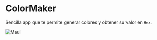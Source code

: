 # ColorMaker
Sencilla app que te permite generar colores y obtener su valor en `Hex`.

![Maui](https://user-images.githubusercontent.com/77740217/193200129-05deb9b4-4595-44b5-a638-f1f7d9315e1d.gif)
